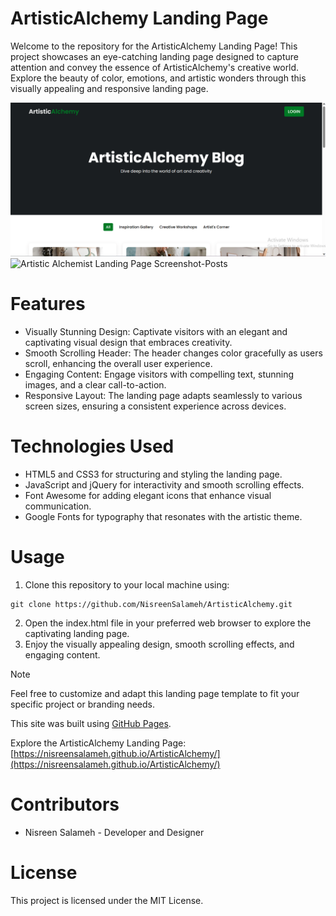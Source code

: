 # ArtisticAlchemy Landing Page
Welcome to the repository for the ArtisticAlchemy Landing Page! This project showcases an eye-catching landing page designed to capture attention and convey the essence of ArtisticAlchemy's creative world. Explore the beauty of color, emotions, and artistic wonders through this visually appealing and responsive landing page.

![Artistic Alchemist Landing Page Screenshot-Home](images/artisticalchemist%20srnshot-1.png)
![Artistic Alchemist Landing Page Screenshot-Posts](images/artisticalchemist%20srnshot-2.png)

# Features
- Visually Stunning Design: Captivate visitors with an elegant and captivating visual design that embraces creativity.
- Smooth Scrolling Header: The header changes color gracefully as users scroll, enhancing the overall user experience.
- Engaging Content: Engage visitors with compelling text, stunning images, and a clear call-to-action.
- Responsive Layout: The landing page adapts seamlessly to various screen sizes, ensuring a consistent experience across devices.

# Technologies Used
- HTML5 and CSS3 for structuring and styling the landing page.
- JavaScript and jQuery for interactivity and smooth scrolling effects.
- Font Awesome for adding elegant icons that enhance visual communication.
- Google Fonts for typography that resonates with the artistic theme.

# Usage
1. Clone this repository to your local machine using:
```
git clone https://github.com/NisreenSalameh/ArtisticAlchemy.git
```
2. Open the index.html file in your preferred web browser to explore the captivating landing page.
3. Enjoy the visually appealing design, smooth scrolling effects, and engaging content.

> [!NOTE]
> Feel free to customize and adapt this landing page template to fit your specific project or branding needs.


This site was built using [GitHub Pages](https://pages.github.com/).

Explore the ArtisticAlchemy Landing Page: [https://nisreensalameh.github.io/ArtisticAlchemy/](https://nisreensalameh.github.io/ArtisticAlchemy/)


# Contributors
- Nisreen Salameh - Developer and Designer

# License
This project is licensed under the MIT License.

